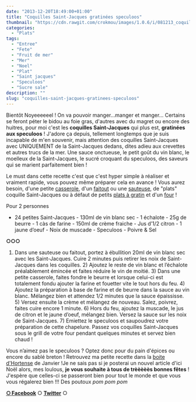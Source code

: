 ```yaml
---
date: "2013-12-20T18:49:00+01:00"
title: "Coquilles Saint-Jacques gratinées speculoos"
thumbnail: "https://cdn.rawgit.com/crokmou/images/1.0.6/i/081213_coquille_saint_jacques_gratin--e_speculoos_0002.jpg"
categories:
  - "Plats"
tags:
  - "Entree"
  - "Fete"
  - "Fruit de mer"
  - "Mer"
  - "Noel"
  - "Plat"
  - "Saint jacques"
  - "Speculoos"
  - "Sucre sale"
description: ""
slug: "coquilles-saint-jacques-gratinees-speculoos"
---
```


Bientôt Noyeeeeeel ! On va pouvoir manger...manger et manger... Certains se feront péter le bidou au foie gras, d'autres avec du magret ou encore des huitres, pour moi c'est les **coquilles Saint-Jacques** qui plus est, **gratinées aux speculoos** ! J'adore ça depuis, tellement longtemps que je suis incapable de m'en souvenir, mais attention des coquilles Saint-Jacques avec UNIQUEMENT de la Saint-Jacques dedans, dites adieu aux crevettes et autres trucs de la mer. Une sauce onctueuse, le petit goût du vin blanc, le moelleux de la Saint-Jacques, le sucré croquant du speculoos, des saveurs qui se marient parfaitement bien !

Le must dans cette recette c'est que c'est hyper simple à réaliser et vraiment rapide, vous pouvez même préparer cela en avance ! Vous aurez besoin, d'une petite [casserole](http://www.rueducommerce.fr/m/pl/malid:115), d'un [faitout](http://www.rueducommerce.fr/m/pl/malid:15123303) ou une [sauteuse](http://www.rueducommerce.fr/m/pl/malid:15123301), de "plats" coquille Saint-Jacques ou à défaut de petits [plats à gratin](http://www.rueducommerce.fr/m/pl/malid:12468604) et d'un [four](http://www.rueducommerce.fr/m/pl/malid:9404136) !

Pour 2 personnes

- 24 petites Saint-Jacques - 130ml de vin blanc sec - 1 échalote - 25g de beurre - 1 càs de farine - 150ml de crème fraiche - Jus d’1/2 citron - 1 jaune d’oeuf - Noix de muscade - Speculoos - Poivre & Sel

**○○○**

1) Dans une sauteuse ou faitout, portez à ébullition 20ml de vin blanc sec avec les Saint-Jacques. Cuire 2 minutes puis retirer les noix de Saint-Jacques dans les coquilles. 2) Ajoutez le reste de vin blanc et l’échalote préalablement émincée et faites réduire le vin de moitié. 3) Dans une petite casserole, faites fondre le beurre et lorsque celui-ci est totalement fondu ajouter la farine et fouetter vite le tout hors du feu. 4) Ajoutez la préparation à base de farine et de beurre dans la sauce au vin blanc. Mélangez bien et attendez 1/2 minutes que la sauce épaississe. 5) Versez ensuite la crème et mélangez de nouveau. Salez, poivrez, faites cuire encore 1 minute. 6) Hors du feu, ajoutez la muscade, le jus de citron et le jaune d’oeuf, mélangez bien. Versez la sauce sur les noix de Saint-Jacques. 7) Emiettez le speculoos et saupoudrez votre préparation de cette chapelure. Passez vos coquilles Saint-Jacques sous le grill de votre four pendant quelques minutes et servez bien chaud !

Vous n’aimez pas le speculoos ? Optez donc pour du pain d'épices ou encore du sablé breton ! Retrouvez ma petite recette dans la [boite d'Hortense](http://www.laboitedhortense.com/) de Janvier !Je ne sais pas si je posterai un nouvel article d'ici Noël alors, mes loulous, **je vous souhaite à tous de trèèèèès bonnes fêtes** ! J'espère que celles-ci se passeront bien pour tout le monde et que vous vous régalerez bien !!! Des poutoux *pom pom pom*

[**○<span style="font-size: xx-small; margin: 0px; outline: 0px; padding: 0px;"><span style="font-family: Arial, Helvetica, sans-serif; margin: 0px; outline: 0px; padding: 0px;"> </span></span>Facebook**](https://www.facebook.com/pages/CroKMou/148093255259077) ○ [**Twitter**](https://twitter.com/Crokmou) ○
